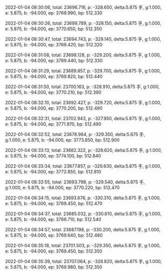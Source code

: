 2022-01-04 08:30:06, total: 23696.716, p: -328.650, delta:5.875 手, g:1.000, e: 5.875, b: -94.000, ep: 3769.990, bp: 512.330

2022-01-04 08:30:26, total: 23699.789, p: -328.150, delta:5.875 手, g:1.000, e: 5.875, b: -94.000, ep: 3770.650, bp: 512.350

2022-01-04 08:30:47, total: 23694.743, p: -329.140, delta:5.875 手, g:1.000, e: 5.875, b: -94.000, ep: 3769.420, bp: 512.320

2022-01-04 08:31:08, total: 23698.128, p: -329.200, delta:5.875 手, g:1.000, e: 5.875, b: -94.000, ep: 3769.440, bp: 512.330

2022-01-04 08:31:29, total: 23689.857, p: -329.700, delta:5.875 手, g:1.000, e: 5.875, b: -94.000, ep: 3769.820, bp: 512.440

2022-01-04 08:31:50, total: 23700.163, p: -328.910, delta:5.875 手, g:1.000, e: 5.875, b: -94.000, ep: 3770.210, bp: 512.390

2022-01-04 08:32:10, total: 23692.427, p: -329.720, delta:5.875 手, g:1.000, e: 5.875, b: -94.000, ep: 3770.200, bp: 512.490

2022-01-04 08:32:31, total: 23702.943, p: -327.950, delta:5.875 手, g:1.000, e: 5.875, b: -94.000, ep: 3771.970, bp: 512.490

2022-01-04 08:32:52, total: 23678.984, p: -329.350, delta:5.875 手, g:1.000, e: 5.875, b: -94.000, ep: 3773.850, bp: 512.900

2022-01-04 08:33:13, total: 23682.322, p: -328.620, delta:5.875 手, g:1.000, e: 5.875, b: -94.000, ep: 3774.100, bp: 512.840

2022-01-04 08:33:34, total: 23677.857, p: -329.630, delta:5.875 手, g:1.000, e: 5.875, b: -94.000, ep: 3772.850, bp: 512.810

2022-01-04 08:33:55, total: 23693.798, p: -329.540, delta:5.875 手, g:1.000, e: 5.875, b: -94.000, ep: 3770.220, bp: 512.470

2022-01-04 08:34:15, total: 23693.676, p: -330.310, delta:5.875 手, g:1.000, e: 5.875, b: -94.000, ep: 3769.450, bp: 512.470

2022-01-04 08:34:37, total: 23685.032, p: -330.610, delta:5.875 手, g:1.000, e: 5.875, b: -94.000, ep: 3769.710, bp: 512.540

2022-01-04 08:34:57, total: 23687.198, p: -330.200, delta:5.875 手, g:1.000, e: 5.875, b: -94.000, ep: 3769.640, bp: 512.480

2022-01-04 08:35:18, total: 23701.503, p: -329.350, delta:5.875 手, g:1.000, e: 5.875, b: -94.000, ep: 3769.450, bp: 512.350

2022-01-04 08:35:39, total: 23707.064, p: -328.820, delta:5.875 手, g:1.000, e: 5.875, b: -94.000, ep: 3769.980, bp: 512.350